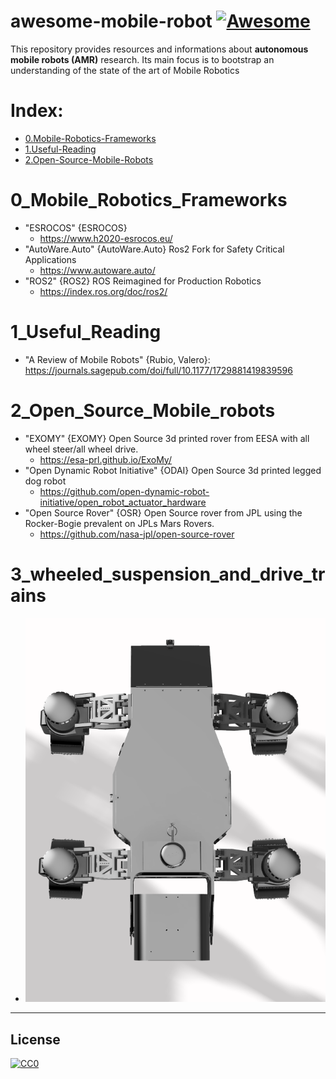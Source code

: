 # awesome-mobile-robot  [![Awesome](https://awesome.re/badge.svg)](https://awesome.re)  
This repository provides  resources and informations about **autonomous mobile robots (AMR)** research. Its main focus is to bootstrap an understanding of the state of the art of Mobile Robotics 


# Index:  
* [0.Mobile-Robotics-Frameworks](README.md#0_mobile_robotics_frameworks)
* [1.Useful-Reading](README.md#1_useful_reading)
* [2.Open-Source-Mobile-Robots](README.md#2_open_source_mobile_robots)



# 0_Mobile_Robotics_Frameworks


 * "ESROCOS" {ESROCOS}
   * https://www.h2020-esrocos.eu/ 
 * "AutoWare.Auto" {AutoWare.Auto} Ros2 Fork for Safety Critical Applications
   * https://www.autoware.auto/ 
 * "ROS2" {ROS2} ROS Reimagined for Production Robotics
   * https://index.ros.org/doc/ros2/ 

# 1_Useful_Reading 

 * "A Review of Mobile Robots" {Rubio, Valero}: https://journals.sagepub.com/doi/full/10.1177/1729881419839596  
 
# 2_Open_Source_Mobile_robots 
* "EXOMY" {EXOMY} Open Source 3d printed rover from EESA with all wheel steer/all wheel drive. 
   * https://esa-prl.github.io/ExoMy/ 
* "Open Dynamic Robot Initiative" {ODAI} Open Source 3d printed legged dog robot
    * https://github.com/open-dynamic-robot-initiative/open_robot_actuator_hardware 
* "Open Source Rover" {OSR} Open Source rover from JPL using the Rocker-Bogie prevalent on JPLs Mars Rovers. 
    * https://github.com/nasa-jpl/open-source-rover 

# 3_wheeled_suspension_and_drive_trains
* ![Image of Earthling Wishbone](https://github.com/Open-Mobile-Robotics/awesome-mobile-robots/blob/main/images/earthling-double-wishbone-overhead.png)
-----

## License

[![CC0](http://i.creativecommons.org/p/zero/1.0/88x31.png)](http://creativecommons.org/publicdomain/zero/1.0/)
